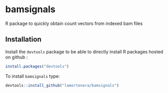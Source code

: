 bamsignals
==========

R package to quickly obtain count vectors from indexed bam files

## Installation

Install the `devtools` package to be able to directly install R packages hosted on github :

```R
install.packages("devtools")
```

To install `bamsignals` type:

```R
devtools::install_github("lamortenera/bamsignals")
```
